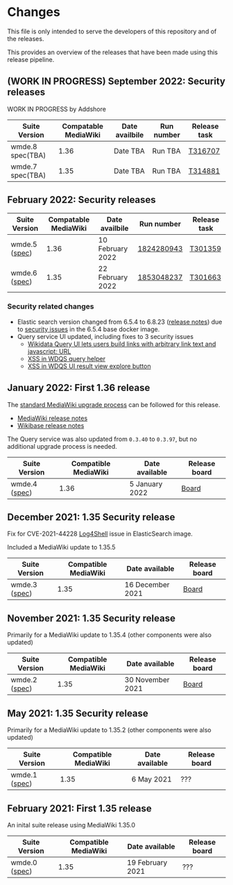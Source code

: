 # Changes

This file is only intended to serve the developers of this repository and of the releases.

This provides an overview of the releases that have been made using this release pipeline.

## (WORK IN PROGRESS) September 2022: Security releases

WORK IN PROGRESS by Addshore

| Suite Version | Compatable MediaWiki | Date availbile | Run number | Release task |
|---------------|----------------------|----------------|------------| --------------|
| wmde.8 spec(TBA) | 1.36    | Date TBA | Run TBA | [T316707](https://phabricator.wikimedia.org/T316707) |
| wmde.7 spec(TBA) | 1.35    | Date TBA | Run TBA | [T314881](https://phabricator.wikimedia.org/T314881) |

## February 2022: Security releases

| Suite Version | Compatable MediaWiki | Date availbile | Run number | Release task |
|---------------|----------------------|----------------|------------| --------------|
| wmde.5 ([spec](https://github.com/wmde/wikibase-release-pipeline/blob/wmde.5/versions/wmde5.env)) | 1.36    | 10 February 2022 | [1824280943](https://github.com/wmde/wikibase-release-pipeline/actions/runs/1824280943) | [T301359](https://phabricator.wikimedia.org/T301359) |
| wmde.6 ([spec](https://github.com/wmde/wikibase-release-pipeline/blob/wmde.6/versions/wmde6.env)) | 1.35    | 22 February 2022 | [1853048237](https://github.com/wmde/wikibase-release-pipeline/actions/runs/1853048237) | [T301663](https://phabricator.wikimedia.org/T301663) |

### Security related changes

- Elastic search version changed from 6.5.4 to 6.8.23 ([release notes](https://www.elastic.co/guide/en/elasticsearch/reference/6.8/es-release-notes.html)) due to [security issues](https://phabricator.wikimedia.org/T297002) in the 6.5.4 base docker image.
- Query service UI updated, including fixes to 3 security issues
  - [Wikidata Query UI lets users build links with arbitrary link text and javascript: URL](https://phabricator.wikimedia.org/T297686)
  - [XSS in WDQS query helper](https://phabricator.wikimedia.org/T298839)
  - [XSS in WDQS UI result view explore button](https://phabricator.wikimedia.org/T298871)

## January 2022: First 1.36 release

The [standard MediaWiki upgrade process](https://www.mediawiki.org/wiki/Manual:Upgrading) can be followed for this release.

- [MediaWiki release notes](https://www.mediawiki.org/wiki/Release_notes/1.36)
- [Wikibase release notes](https://github.com/wikimedia/Wikibase/blob/REL1_36/RELEASE-NOTES-1.36)

The Query service was also updated from `0.3.40` to `0.3.97`, but no additional upgrade process is needed.

| Suite Version | Compatible MediaWiki | Date available | Release board |
|---------------|----------------------|----------------| --------------|
| wmde.4 ([spec](https://github.com/wmde/wikibase-release-pipeline/blob/wmde.4/versions/wmde4.env)) | 1.36    | 5 January 2022 | [Board](https://phabricator.wikimedia.org/project/board/5645/query/all/) |

## December 2021: 1.35 Security release

Fix for CVE-2021-44228 [Log4Shell](https://en.wikipedia.org/wiki/Log4Shell) issue in ElasticSearch image.

Included a MediaWiki update to 1.35.5

| Suite Version | Compatible MediaWiki | Date available | Release board |
|---------------|----------------------|----------------|--------------|
| wmde.3 ([spec](https://github.com/wmde/wikibase-release-pipeline/blob/wmde.3/versions/wmde3.env)) | 1.35    | 16 December 2021 | [Board](https://phabricator.wikimedia.org/project/board/5645/query/all/) |

## November 2021: 1.35 Security release

Primarily for a MediaWiki update to 1.35.4
(other components were also updated)

| Suite Version | Compatible MediaWiki | Date available | Release board |
|---------------|----------------------|----------------|--------------|
| wmde.2 ([spec](https://github.com/wmde/wikibase-release-pipeline/blob/wmde.2/versions/wmde2.env)) | 1.35    | 30 November 2021 | [Board](https://phabricator.wikimedia.org/project/board/5622/query/all/) |

## May 2021: 1.35 Security release

Primarily for a MediaWiki update to 1.35.2
(other components were also updated)

| Suite Version | Compatible MediaWiki | Date available | Release board |
|---------------|----------------------|----------------|--------------|
| wmde.1 ([spec](https://github.com/wmde/wikibase-release-pipeline/blob/wmde.1/versions/wmde1.env)) | 1.35    | 6 May 2021 | ??? |

## February 2021: First 1.35 release

An inital suite release using MediaWiki 1.35.0

| Suite Version | Compatible MediaWiki | Date available | Release board |
|---------------|----------------------|----------------|--------------|
| wmde.0 ([spec](https://github.com/wmde/wikibase-release-pipeline/blob/wmde.1/versions/wmde0.env)) | 1.35    | 19 February 2021 | ??? |

